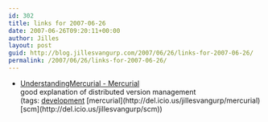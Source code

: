 ```yaml
---
id: 302
title: links for 2007-06-26
date: 2007-06-26T09:20:11+00:00
author: Jilles
layout: post
guid: http://blog.jillesvangurp.com/2007/06/26/links-for-2007-06-26/
permalink: /2007/06/26/links-for-2007-06-26/
---
```

<ul class="delicious">
	<li>
		<div class="delicious-link"><a href="http://www.selenic.com/mercurial/wiki/index.cgi/UnderstandingMercurial">UnderstandingMercurial - Mercurial</a></div>
		<div class="delicious-extended">good explanation of distributed version management</div>
		<div class="delicious-tags">(tags: <a href="http://del.icio.us/jillesvangurp/development">development</a> [mercurial](http://del.icio.us/jillesvangurp/mercurial) [scm](http://del.icio.us/jillesvangurp/scm))</div>
	</li>
</ul>
